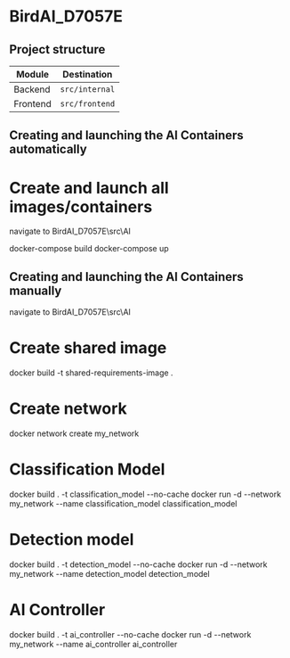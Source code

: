 # BirdAI_D7057E



## Project structure
| Module   | Destination      |
| -------- |------------------|
| Backend  | `src/internal`   |
| Frontend | `src/frontend`   |

## Creating and launching the AI Containers automatically
# Create and launch all images/containers
navigate to BirdAI_D7057E\src\AI

docker-compose build
docker-compose up

## Creating and launching the AI Containers manually
navigate to BirdAI_D7057E\src\AI

# Create shared image
docker build -t shared-requirements-image .

# Create network
docker network create my_network

# Classification Model
docker build . -t classification_model --no-cache
docker run -d --network my_network --name classification_model classification_model

# Detection model
docker build . -t detection_model --no-cache
docker run -d --network my_network --name detection_model detection_model

# AI Controller
docker build . -t ai_controller --no-cache
docker run -d --network my_network --name ai_controller ai_controller
